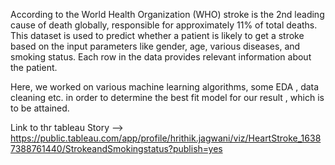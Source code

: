 According to the World Health Organization (WHO) stroke is the 2nd leading cause of death globally, responsible for approximately 11% of total deaths. This dataset is used to predict whether a patient is likely to get a stroke based on the input parameters like gender, age, various diseases, and smoking status. Each row in the data provides relevant information about the patient.

Here, we worked on various machine learning algorithms, some EDA , data cleaning etc. in order to determine the best fit model for our result , which is to be attained.

Link to thr tableau Story -->  https://public.tableau.com/app/profile/hrithik.jagwani/viz/HeartStroke_16387388761440/StrokeandSmokingstatus?publish=yes



